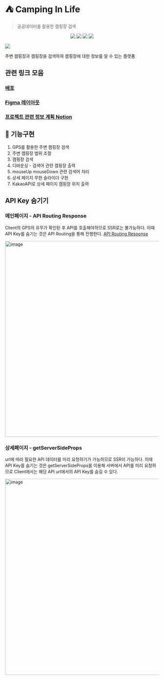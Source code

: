 
# ⛺️ Camping In Life
> 공공데이터를 활용한 캠핑장 검색 

<div align="center">
<img src="https://img.shields.io/badge/next-12.2.3-red.svg"/> <img src="https://img.shields.io/badge/react-18.2.0-6BDAFC.svg"/>
<img src="https://img.shields.io/badge/react_kakao_maps_sdk-^1.1.3-F9DC3E.svg"/>
<img src="https://img.shields.io/badge/styled_components-^5.3.5-DB7093.svg"/>
</div>


![](public/mainlogo.png)

주변 캠핑장과 캠핑장을 검색하여 캠핑장에 대한 정보를 알 수 있는 플랫폼

## 관련 링크 모음 
### [배포](https://camping-in-life.vercel.app/)
### [Figma 레이아웃](https://www.figma.com/file/n1vB6phFEAa1mZlNCVYG5Z/%EC%BA%A1%EC%8A%A4%ED%86%A42-team-library?node-id=0%3A1&t=Y96Ni78uicYmEyZp-1)
### [프로젝트 관련 정보 계획 Notion](https://khw970421.notion.site/Camping-In-Life-a139b980c66744ddb43193669deb209d)

<!--
## 설치 방법

OS X & 리눅스:

```sh
npm install my-crazy-module --save
```

윈도우:

```sh
edit autoexec.bat
```


## 사용 예제

스크린 샷과 코드 예제를 통해 사용 방법을 자세히 설명합니다.

_더 많은 예제와 사용법은 [Wiki][wiki]를 참고하세요._

## 개발 환경 설정

모든 개발 의존성 설치 방법과 자동 테스트 슈트 실행 방법을 운영체제 별로 작성합니다.

```sh
make install
npm test
```

-->

## 🌲 기능구현 
1. GPS를 활용한 주변 캠핑장 검색
2. 주변 캠핑장 범위 조절 
3. 캠핑장 검색 
  1. 디바운싱 - 검색어 관련 캠핑장 출력
  2. mouseUp mouseDown 관련 검색어 처리
4. 상세 페이지 무한 슬라이더 구현 
5. KakaoAPI로 상세 페이지 캠핑장 위치 출력

## API Key 숨기기 
### 메인페이지 - API Routing Response
Client의 GPS의 유무가 확인된 후 API를 호출해야하므로 SSR로는 불가능하다. 
이때 API Key를 숨기는 것은 API Routing을 통해 진행한다.
[API Routing Response](https://nextjs.org/docs/api-routes/response-helpers)

<img width="639" alt="image" src="https://user-images.githubusercontent.com/59253551/205036282-5b7da437-9134-4da4-bd38-b01f80747afd.png">


### 상세페이지 - getServerSideProps 
url에 따라 필요한 API 데이터를 미리 요청하기가 가능하므로 SSR이 가능하다. 
이때 API Key를 숨기는 것은 getServerSideProps를 이용해 서버에서 API를 미리 요청하므로 Client에서는 
해당 API url에서의 API Key를 숨길 수 있다. 

<img width="640" alt="image" src="https://user-images.githubusercontent.com/59253551/205036538-dac7eebe-0a96-465a-aeab-e1c2ddce1da5.png">



